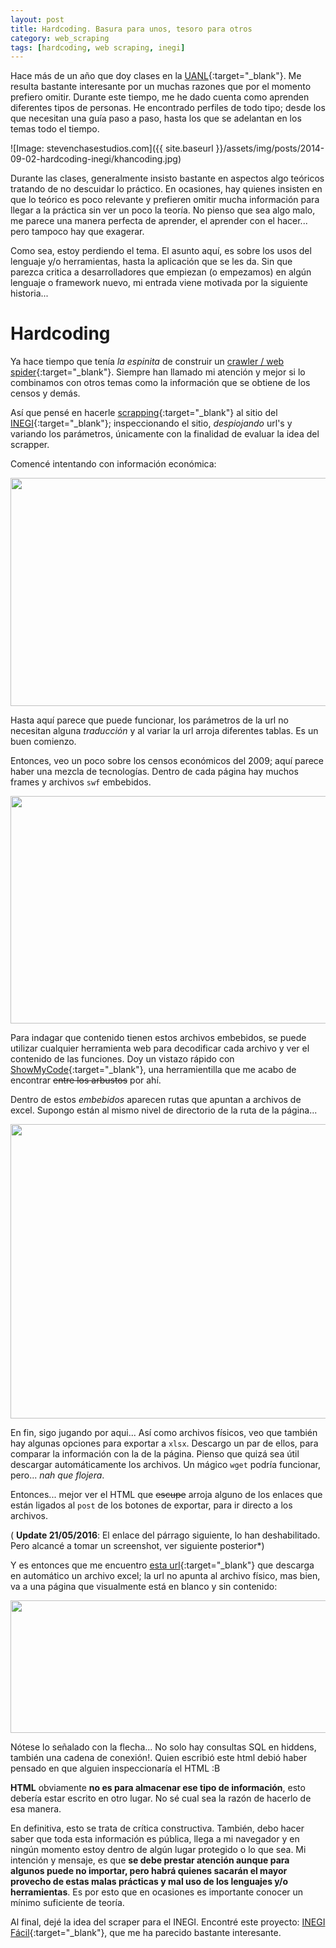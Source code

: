 ```yaml
---
layout: post
title: Hardcoding. Basura para unos, tesoro para otros
category: web_scraping
tags: [hardcoding, web scraping, inegi]
---
```


Hace más de un año que doy clases en la [UANL](http://www.uanl.mx/){:target="_blank"}. Me resulta bastante interesante por un muchas razones que por el momento prefiero omitir. Durante este tiempo, me he dado cuenta como aprenden diferentes tipos de personas. He encontrado perfiles de todo tipo; desde los que necesitan una guía paso a paso, hasta los que se adelantan en los temas todo el tiempo.

![Image: stevenchasestudios.com]({{ site.baseurl }}/assets/img/posts/2014-09-02-hardcoding-inegi/khancoding.jpg)

Durante las clases, generalmente insisto bastante en aspectos algo teóricos tratando de no descuidar lo práctico. En ocasiones, hay quienes insisten en que lo teórico es poco relevante y prefieren omitir mucha información para llegar a la práctica sin ver un poco la teoría. No pienso que sea algo malo, me parece una manera perfecta de aprender, el aprender con el hacer... pero tampoco hay que exagerar.

Como sea, estoy perdiendo el tema. El asunto aquí, es sobre los usos del lenguaje y/o herramientas, hasta la aplicación que se les da. Sin que parezca critica a desarrolladores que empiezan (o empezamos) en algún lenguaje o framework nuevo, mi entrada viene motivada por la siguiente historia...

# Hardcoding

Ya hace tiempo que tenía *la espinita* de construir un [crawler / web spider](http://en.wikipedia.org/wiki/Web_crawler){:target="_blank"}. Siempre han llamado mi atención y mejor si lo combinamos con otros temas como la información que se obtiene de los censos y demás.

Así que pensé en hacerle [scrapping](http://en.wikipedia.org/wiki/Web_scraping){:target="_blank"} al sitio del [INEGI](http://www.inegi.org.mx/){:target="_blank"}; inspeccionando el sitio, *despiojando* url's y variando los parámetros, únicamente con la finalidad de evaluar la idea del scrapper.

Comencé intentando con información económica:

<a href="{{ site.baseurl }}/assets/img/posts/2014-09-02-hardcoding-inegi/inegi01.png" target="_blank"><img src="{{ site.baseUrl }}/assets/img/posts/2014-09-02-hardcoding-inegi/inegi01.png" width="600" height="365" /></a>

Hasta aquí parece que puede funcionar, los parámetros de la url no necesitan alguna *traducción* y al variar la url arroja diferentes tablas. Es un buen comienzo.

Entonces, veo un poco sobre los censos económicos del 2009; aquí parece haber una mezcla de tecnologías. Dentro de cada página hay muchos frames y archivos `swf` embebidos.

<a href="{{ site.baseUrl }}/assets/img/posts/2014-09-02-hardcoding-inegi/inegi02.png" target="_blank"><img src="{{ site.baseUrl }}/assets/img/posts/2014-09-02-hardcoding-inegi/inegi02.png" width="600" height="364" /></a>

Para indagar que contenido tienen estos archivos embebidos, se puede utilizar cualquier herramienta web para decodificar cada archivo y ver el contenido de las funciones. Doy un vistazo rápido con [ShowMyCode](http://www.showmycode.com/){:target="_blank"}, una herramientilla que me acabo de encontrar <del>entre los arbustos</del> por ahí.

Dentro de estos *embebidos* aparecen rutas que apuntan a archivos de excel. Supongo están al mismo nivel de directorio de la ruta de la página...

<a href="{{ site.baseUrl }}/assets/img/posts/2014-09-02-hardcoding-inegi/inegi03.png" target="_blank"><img src="{{ site.baseUrl }}/assets/img/posts/2014-09-02-hardcoding-inegi/inegi03.png" width="600" height="471" /></a>

En fin, sigo jugando por aqui... Así como archivos físicos, veo que también hay algunas opciones para exportar a `xlsx`. Descargo un par de ellos, para comparar la información con la de la página. Pienso que quizá sea útil descargar automáticamente los archivos. Un mágico `wget` podría funcionar, pero... *nah que flojera*.

Entonces... mejor ver el HTML que <del>escupe</del> arroja alguno de los enlaces que están ligados al `post` de los botones de exportar, para ir directo a los archivos.

( **Update 21/05/2016**: El enlace del párrago siguiente, lo han deshabilitado. Pero alcancé a tomar un screenshot, ver siguiente posterior*)

Y es entonces que me encuentro [esta url](http://www.inegi.org.mx/est/contenidos/espanol/proyectos/censos/ce2009/saic/exportar.asp?Cuadro=INEGI.+Censos+Econ%C3%B3micos+2009.+Resultados+definitivos&amp;Censo=2009&amp;Nacional=&amp;vcampo=H001A&amp;Sector=23&amp;c=17166&amp;Genera=1&amp;formato=Hoja+de+C%C3%A1lculo+Excel%28.xls%29&amp;Modelo=SCIAN&amp;Grupo=AA&amp;Municipio=01001){:target="_blank"} que descarga en automático un archivo excel; la url no apunta al archivo físico, mas bien, va a una página que visualmente está en blanco y sin contenido:

<a href="{{ site.baseUrl }}/assets/img/posts/2014-09-02-hardcoding-inegi/inegi04.png" target="_blank"><img src="{{ site.baseUrl }}/assets/img/posts/2014-09-02-hardcoding-inegi/inegi04.png" width="600" height="212" /></a>

Nótese lo señalado con la flecha... No solo hay consultas SQL en hiddens, también una cadena de conexión!. Quien escribió este html debió haber pensado en que alguien inspeccionaría el HTML :B

**HTML** obviamente **no es para almacenar ese tipo de información**, esto debería estar escrito en otro lugar. No sé cual sea la razón de hacerlo de esa manera.

En definitiva, esto se trata de crítica constructiva. También, debo hacer saber que toda esta información es pública, llega a mi navegador y en ningún momento estoy dentro de algún lugar protegido o lo que sea. Mi intención y mensaje, es que **se debe prestar atención aunque para algunos puede no importar, pero habrá quienes sacarán el mayor provecho de estas malas prácticas y mal uso de los lenguajes y/o herramientas**. Es por esto que en ocasiones es importante conocer un mínimo suficiente de teoría.

Al final, dejé la idea del scraper para el INEGI. Encontré este proyecto: [INEGI Fácil](http://inegifacil.com/){:target="_blank"}, que me ha parecido bastante interesante.
